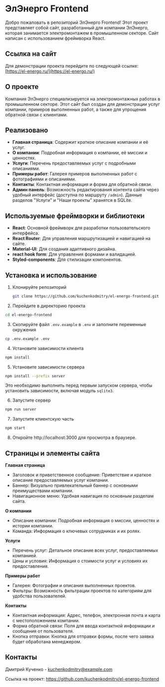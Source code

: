 # ЭлЭнерго Frontend

Добро пожаловать в репозиторий ЭлЭнерго Frontend! Этот проект представляет собой сайт, разработанный для компании ЭлЭнерго, которая занимается электромонтажем в промышленном секторе. Сайт написан с использованием фреймворка React.

## Ссылка на сайт

Для демонстрации проекта перейдите по следующей ссылке: [https://el-energo.ru/](https://el-energo.ru/)

## О проекте

Компания ЭлЭнерго специализируется на электромонтажных работах в промышленном секторе. Этот сайт был создан для демонстрации услуг компании, примеров выполненных работ, а также для упрощения обратной связи с клиентами.

## Реализовано

- **Главная страница**: Содержит краткое описание компании и её услуг.
- **О компании**: Подробная информация о компании, её миссии и ценностях.
- **Услуги**: Перечень предоставляемых услуг с подробными описаниями.
- **Примеры работ**: Галерея примеров выполненных работ с фотографиями и описаниями.
- **Контакты**: Контактная информация и форма для обратной связи.
- **Админ панель**: Возможность редактирования контента сайта через удобный интерфейс (доступна по маршруту `/admin`). Данные разделов "Услуги" и "Наши проекты" хранятся в SQLite.

## Используемые фреймворки и библиотеки

- **React**: Основной фреймворк для разработки пользовательского интерфейса.
- **React Router**: Для управления маршрутизацией и навигацией на сайте.
- **Material-UI**: Для создания адаптивного дизайна.
- **react hook form**: Для управления формами и валидацией.
- **Styled-components**: Для стилизации компонентов.

## Установка и использование

1. Клонируйте репозиторий
   ```sh
   git clone https://github.com/kuchenkodmitry/el-energo-frontend.git
   ```
2. Перейдите в директорию проекта
```sh
cd el-energo-frontend
```

3. Скопируйте файл `.env.example` в `.env` и заполните переменные окружения
```sh
cp .env.example .env
```

4. Установите зависимости клиента
```sh
npm install
```

5. Установите зависимости сервера
```sh
npm install --prefix server
```
Это необходимо выполнить перед первым запуском сервера,
чтобы установить зависимости, включая модуль `sqlite3`.

6. Запустите сервер
```sh
npm run server
```

7. Запустите клиентскую часть
```sh
npm start
```

8. Откройте http://localhost:3000 для просмотра в браузере.

## Страницы и элементы сайта
**Главная страница**
- Заголовок и приветственное сообщение: Приветствие и краткое описание предоставляемых услуг компании.
- Баннер: Визуально привлекательный баннер с основными преимуществами компании.
- Навигационное меню: Удобная навигация по основным разделам сайта.
  
**О компании**
- Описание компании: Подробная информация о миссии, ценностях и истории компании.
- Команда: Информация о ключевых сотрудниках и их ролях.
  
**Услуги**
- Перечень услуг: Детальное описание всех услуг, предоставляемых компанией.
- Цены и условия: Информация о стоимости услуг и условиях их предоставления.
  
**Примеры работ**
- Галерея: Фотографии и описания выполненных проектов.
- Фильтры: Возможность фильтрации проектов по категориям для удобства пользователей.
  
**Контакты**
- Контактная информация: Адрес, телефон, электронная почта и карта с местоположением компании.
- Форма обратной связи: Поля для ввода контактной информации и сообщения от пользователя.
- Кнопка отправки: Кнопка для отправки формы, после чего заявка будет обработана менеджером.

## Контакты
Дмитрий Кученко - kuchenkodmitry@example.com

Ссылка на проект: https://github.com/kuchenkodmitry/el-energo-frontend
